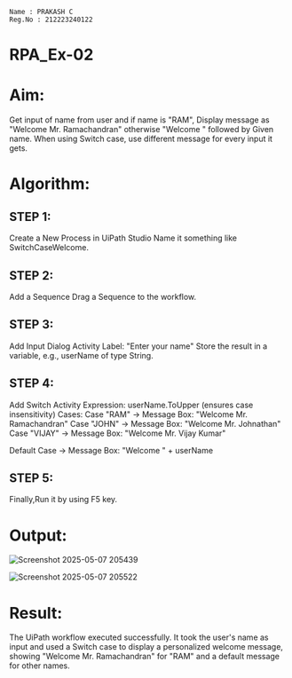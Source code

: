 ```
Name : PRAKASH C
Reg.No : 212223240122
```
# RPA_Ex-02
# Aim:
  Get input of name from user and if name is "RAM", Display message as "Welcome Mr. Ramachandran" otherwise "Welcome " followed by Given name. When using Switch case, use different message for every input it gets.

# Algorithm:
## STEP 1:
Create a New Process in UiPath Studio Name it something like SwitchCaseWelcome.

## STEP 2:
Add a Sequence Drag a Sequence to the workflow.

## STEP 3:
Add Input Dialog Activity Label: "Enter your name" Store the result in a variable, e.g., userName of type String.

## STEP 4:
Add Switch Activity Expression: userName.ToUpper (ensures case insensitivity)
Cases: Case "RAM" → Message Box: "Welcome Mr. Ramachandran"
Case "JOHN" → Message Box: "Welcome Mr. Johnathan"
Case "VIJAY" → Message Box: "Welcome Mr. Vijay Kumar"

Default Case → Message Box: "Welcome " + userName

## STEP 5:
Finally,Run it by using F5 key.

# Output:
![Screenshot 2025-05-07 205439](https://github.com/user-attachments/assets/adf0f7c4-3c0d-40f8-8b14-39c9828dd3bb)

![Screenshot 2025-05-07 205522](https://github.com/user-attachments/assets/f5c80f9c-25e9-450e-a48c-a1bff94e1c59)
# Result:
The UiPath workflow executed successfully. It took the user's name as input and used a Switch case to display a personalized welcome message, showing "Welcome Mr. Ramachandran" for "RAM" and a default message for other names.
